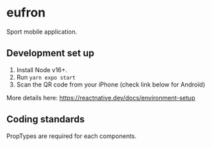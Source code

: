 # eufron

Sport mobile application.

## Development set up

1. Install Node v16+.
2. Run `yarn expo start`
3. Scan the QR code from your iPhone (check link below for Androïd)

More details here: https://reactnative.dev/docs/environment-setup

## Coding standards

PropTypes are required for each components.
